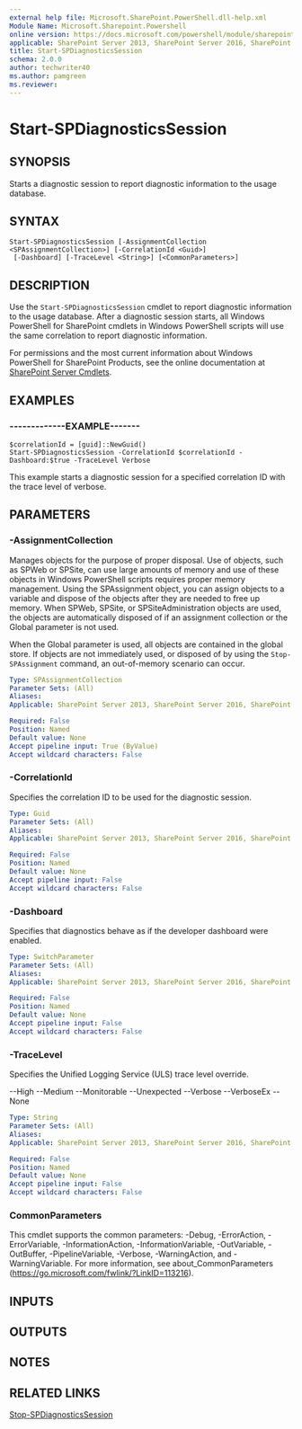 ```yaml
---
external help file: Microsoft.SharePoint.PowerShell.dll-help.xml
Module Name: Microsoft.Sharepoint.Powershell
online version: https://docs.microsoft.com/powershell/module/sharepoint-server/start-spdiagnosticssession
applicable: SharePoint Server 2013, SharePoint Server 2016, SharePoint Server 2019
title: Start-SPDiagnosticsSession
schema: 2.0.0
author: techwriter40
ms.author: pamgreen
ms.reviewer:
---
```


# Start-SPDiagnosticsSession

## SYNOPSIS
Starts a diagnostic session to report diagnostic information to the usage database.


## SYNTAX

```
Start-SPDiagnosticsSession [-AssignmentCollection <SPAssignmentCollection>] [-CorrelationId <Guid>]
 [-Dashboard] [-TraceLevel <String>] [<CommonParameters>]
```

## DESCRIPTION
Use the `Start-SPDiagnosticsSession` cmdlet to report diagnostic information to the usage database.
After a diagnostic session starts, all Windows PowerShell for SharePoint cmdlets in Windows PowerShell scripts will use the same correlation to report diagnostic information.

For permissions and the most current information about Windows PowerShell for SharePoint Products, see the online documentation at [SharePoint Server Cmdlets](https://docs.microsoft.com/powershell/sharepoint/sharepoint-server/sharepoint-server-cmdlets).


## EXAMPLES

### -------------EXAMPLE-------
```
$correlationId = [guid]::NewGuid()
Start-SPDiagnosticsSession -CorrelationId $correlationId -Dashboard:$true -TraceLevel Verbose
```

This example starts a diagnostic session for a specified correlation ID with the trace level of verbose.


## PARAMETERS

### -AssignmentCollection
Manages objects for the purpose of proper disposal.
Use of objects, such as SPWeb or SPSite, can use large amounts of memory and use of these objects in Windows PowerShell scripts requires proper memory management.
Using the SPAssignment object, you can assign objects to a variable and dispose of the objects after they are needed to free up memory.
When SPWeb, SPSite, or SPSiteAdministration objects are used, the objects are automatically disposed of if an assignment collection or the Global parameter is not used.

When the Global parameter is used, all objects are contained in the global store.
If objects are not immediately used, or disposed of by using the `Stop-SPAssignment` command, an out-of-memory scenario can occur.

```yaml
Type: SPAssignmentCollection
Parameter Sets: (All)
Aliases: 
Applicable: SharePoint Server 2013, SharePoint Server 2016, SharePoint Server 2019

Required: False
Position: Named
Default value: None
Accept pipeline input: True (ByValue)
Accept wildcard characters: False
```

### -CorrelationId
Specifies the correlation ID to be used for the diagnostic session.

```yaml
Type: Guid
Parameter Sets: (All)
Aliases: 
Applicable: SharePoint Server 2013, SharePoint Server 2016, SharePoint Server 2019

Required: False
Position: Named
Default value: None
Accept pipeline input: False
Accept wildcard characters: False
```

### -Dashboard
Specifies that diagnostics behave as if the developer dashboard were enabled.

```yaml
Type: SwitchParameter
Parameter Sets: (All)
Aliases: 
Applicable: SharePoint Server 2013, SharePoint Server 2016, SharePoint Server 2019

Required: False
Position: Named
Default value: None
Accept pipeline input: False
Accept wildcard characters: False
```

### -TraceLevel
Specifies the Unified Logging Service (ULS) trace level override.

--High
--Medium
--Monitorable
--Unexpected
--Verbose
--VerboseEx
--None


```yaml
Type: String
Parameter Sets: (All)
Aliases: 
Applicable: SharePoint Server 2013, SharePoint Server 2016, SharePoint Server 2019

Required: False
Position: Named
Default value: None
Accept pipeline input: False
Accept wildcard characters: False
```

### CommonParameters
This cmdlet supports the common parameters: -Debug, -ErrorAction, -ErrorVariable, -InformationAction, -InformationVariable, -OutVariable, -OutBuffer, -PipelineVariable, -Verbose, -WarningAction, and -WarningVariable. For more information, see about_CommonParameters (https://go.microsoft.com/fwlink/?LinkID=113216).

## INPUTS

## OUTPUTS

## NOTES

## RELATED LINKS

[Stop-SPDiagnosticsSession](Stop-SPDiagnosticsSession.md)
